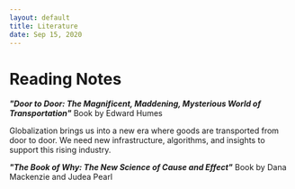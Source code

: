 ```yaml
---
layout: default
title: Literature
date: Sep 15, 2020
---
```

# Reading Notes

***"Door to Door: The Magnificent, Maddening, Mysterious World of Transportation"***
Book by Edward Humes

Globalization brings us into a new era where goods are transported from door to door. We need new infrastructure, algorithms, and insights to support this rising industry.



***"The Book of Why: The New Science of Cause and Effect"*** 
Book by Dana Mackenzie and Judea Pearl


